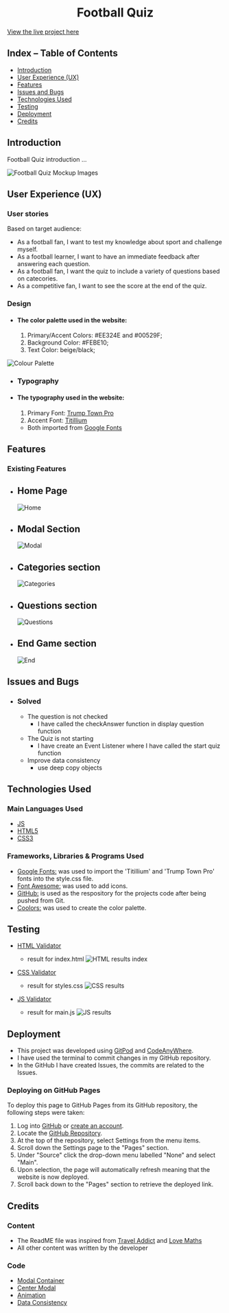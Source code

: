 <h1 align="center">Football Quiz</h1>

[View the live project here](https://georgeh23.github.io/football-quiz/)

## Index – Table of Contents
* [Introduction](#introduction)
* [User Experience (UX)](#user-experience-ux) 
* [Features](#features)
* [Issues and Bugs](#issues-and-bugs)
* [Technologies Used](#technologies-used)
* [Testing](#testing)
* [Deployment](#deployment)
* [Credits](#credits)

## Introduction

Football Quiz introduction ...

![Football Quiz Mockup Images](documentation/quiz-mockup.png)

## User Experience (UX)

### User stories
Based on target audience:
* As a football fan, I want to test my knowledge about sport and challenge myself.
* As a football learner, I want to have an immediate feedback after answering each question.
* As a football fan, I want the quiz to include a variety of questions based on catecories.
* As a competitive fan, I want to see the score at the end of the quiz.

### Design
-   #### The color palette used in the website:
    1. Primary/Accent Colors: #EE324E and #00529F;
    2. Background Color: #FEBE10;
    3. Text Color: beige/black;

![Colour Palette](documentation/colour-palette.png)

-   ### Typography

-   #### The typography used in the website:
    1. Primary Font: [Trump Town Pro](https://fonts.cdnfonts.com/css/trump-town-pro)
    2. Accent Font: [Titillium](https://fonts.cdnfonts.com/css/titillium)
    * Both imported from [Google Fonts](https://fonts.google.com/)

## Features

### Existing Features

-   __Home Page__
    - 
      ![Home](documentation/home.png)

-   __Modal Section__
    - 
      ![Modal](documentation/modal.png)

-   __Categories section__
    - 
      ![Categories](documentation/category.png)

-   __Questions section__
    - 
      ![Questions](documentation/question.png)

-   __End Game section__
    - 
      ![End](documentation/end.png)

## Issues and Bugs
-   ### Solved
    - The question is not checked
        * I have called the checkAnswer function in display question function
    - The Quiz is not starting
        * I have create an Event Listener where I have called the start quiz function
    - Improve data consistency
        * use deep copy objects

## Technologies Used
### Main Languages Used
-   [JS](https://en.wikipedia.org/wiki/JavaScript)
-   [HTML5](https://en.wikipedia.org/wiki/HTML5)
-   [CSS3](https://en.wikipedia.org/wiki/Cascading_Style_Sheets)

### Frameworks, Libraries & Programs Used

-   [Google Fonts:](https://fonts.google.com/) was used to import the 'Titillium' and 'Trump Town Pro' fonts into the style.css file.
-   [Font Awesome:](https://fontawesome.com/) was used to add icons.
-   [GitHub:](https://github.com/) is used as the respository for the projects code after being pushed from Git.
-   [Coolors:](https://coolors.co/) was used to create the color palette.

## Testing

- [HTML Validator](https://validator.w3.org/)
    - result for index.html
        ![HTML results index](documentation/validation/index-validation.png)

- [CSS Validator](https://jigsaw.w3.org/css-validator/)

    - result for styles.css 
      ![CSS results](documentation/validation/css-validation.png)

- [JS Validator](https://jshint.com/)

    - result for main.js 
      ![JS results](documentation/validation/js-validation.png)

## Deployment

- This project was developed using [GitPod](https://www.gitpod.io/) and [CodeAnyWhere](https://codeanywhere.com/).
- I have used the terminal to commit changes in my GitHub repository.
- In the GitHub I have created Issues, the commits are related to the Issues.

### Deploying on GitHub Pages
To deploy this page to GitHub Pages from its GitHub repository, the following steps were taken:

1. Log into [GitHub](https://github.com/login "Link to GitHub login page") or [create an account](https://github.com/join "Link to GitHub create account page").
2. Locate the [GitHub Repository](https://github.com/GeorgeH23/football-quiz "Link to GitHub Repo").
3. At the top of the repository, select Settings from the menu items.
4. Scroll down the Settings page to the "Pages" section.
5. Under "Source" click the drop-down menu labelled "None" and select "Main".
6. Upon selection, the page will automatically refresh meaning that the website is now deployed.
7. Scroll back down to the "Pages" section to retrieve the deployed link.

## Credits 

### Content 
- The ReadME file was inspired from [Travel Addict](https://github.com/GeorgeH23/travel-addict/blob/main/README.md) and [Love Maths](https://github.com/Code-Institute-Solutions/readme-love-maths/blob/master/README.md)
- All other content was written by the developer

### Code
- [Modal Container](https://www.tutorialspoint.com/how-to-align-the-modal-content-box-to-the-center-of-any-screen?fbclid=IwAR0B5UzubrLahMMh2J2dPcV9jevHQ9C2cuEL2E28yHhAm4tnft9KEO8RM8E)
- [Center Modal](https://www.tutorialspoint.com/how-to-align-the-modal-content-box-to-the-center-of-any-screen?fbclid=IwAR0B5UzubrLahMMh2J2dPcV9jevHQ9C2cuEL2E28yHhAm4tnft9KEO8RM8E)
- [Animation](https://www.w3schools.com/w3css/tryit.asp?filename=tryw3css_modal4)
- [Data Consistency](https://www.c-sharpcorner.com/article/how-to-clone-complex-data-structures-in-javascript-the-deep-copy-and-structured/)


